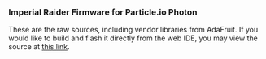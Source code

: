 ### Imperial Raider Firmware for Particle.io Photon

These are the raw sources, including vendor libraries from AdaFruit. If you would like to build and flash it directly from the web IDE, you may view the source at [this link](https://go.particle.io/shared_apps/5a91ea32a13d02a3e4000aeb).
